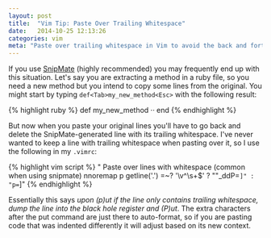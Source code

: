 ```yaml
---
layout: post
title:  "Vim Tip: Paste Over Trailing Whitespace"
date:   2014-10-25 12:13:26
categories: vim
meta: "Paste over trailing whitespace in Vim to avoid the back and forth when using SnipMate"
---
```

If you use [SnipMate](https://github.com/garbas/vim-snipmate) (highly
recommended) you may frequently end up with this situation. Let's say you are
extracting a method in a ruby file, so you need a new
method but you intend to copy some lines from the original.
You might start by typing `def<Tab>my_new_method<Esc>` with the following result:

{% highlight ruby %}
def my_new_method
··
end
{% endhighlight %}

But now when you paste your original lines you'll have to go back and delete
the SnipMate-generated line with its trailing whitespace. I've never wanted to keep
a line with trailing whitespace when pasting over it, so I use the following
in my `.vimrc`:

{% highlight vim script %}
" Paste over lines with whitespace (common when using snipmate)
nnoremap <expr> p getline('.') =~? '\v^\s+$' ? "\"_ddP=`]" : "p=`]"
{% endhighlight %}

Essentially this says *upon (p)ut if the line only contains trailing whitespace,
dump the line into the black hole register and (P)ut*. The extra characters
after the put command are just there to auto-format, so if you are pasting code
that was indented differently it will adjust based on its new context.
